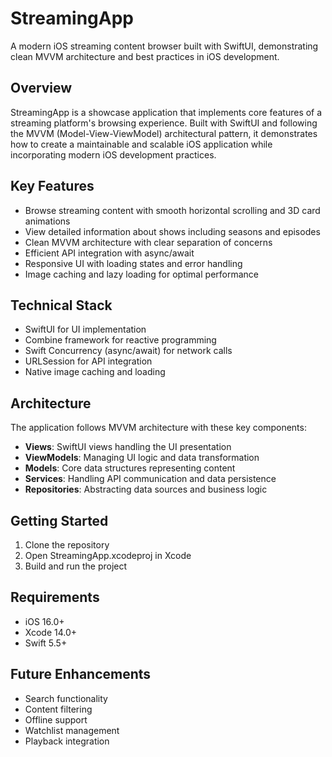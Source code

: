 # StreamingApp

A modern iOS streaming content browser built with SwiftUI, demonstrating clean MVVM architecture and best practices in iOS development.

## Overview

StreamingApp is a showcase application that implements core features of a streaming platform's browsing experience. Built with SwiftUI and following the MVVM (Model-View-ViewModel) architectural pattern, it demonstrates how to create a maintainable and scalable iOS application while incorporating modern iOS development practices.

## Key Features

- Browse streaming content with smooth horizontal scrolling and 3D card animations
- View detailed information about shows including seasons and episodes
- Clean MVVM architecture with clear separation of concerns
- Efficient API integration with async/await
- Responsive UI with loading states and error handling
- Image caching and lazy loading for optimal performance

## Technical Stack

- SwiftUI for UI implementation
- Combine framework for reactive programming
- Swift Concurrency (async/await) for network calls
- URLSession for API integration
- Native image caching and loading

## Architecture

The application follows MVVM architecture with these key components:

- **Views**: SwiftUI views handling the UI presentation
- **ViewModels**: Managing UI logic and data transformation
- **Models**: Core data structures representing content
- **Services**: Handling API communication and data persistence
- **Repositories**: Abstracting data sources and business logic

## Getting Started

1. Clone the repository
2. Open StreamingApp.xcodeproj in Xcode
3. Build and run the project

## Requirements

- iOS 16.0+
- Xcode 14.0+
- Swift 5.5+

## Future Enhancements

- Search functionality
- Content filtering
- Offline support
- Watchlist management
- Playback integration
